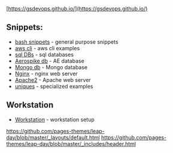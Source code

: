 
[https://gsdevops.github.io/](https://gsdevops.github.io/)

## Snippets:  
* [bash snippets](docs/snippets/bash_snippets.md)   - general purpose snippets
* [aws cli](docs/snippets/aws/aws_clis.md) - aws cli examples  
* [sql DBs](docs/snippets/databases/rdbs.md) - sql databases  
* [Aerospike db](docs/snippets/databases/aerospike.md) - AE database  
* [Mongo db](docs/snippets/databases/mongodb.md) - Mongo database  
* [Nginx](docs/snippets/webservers/nginx.conf.md) - nginx web server    
* [Apache2](docs/snippets/webservers/apache_httpd.md) - Apache web server    
* [uniques](docs/snippets/uniques/uniques.md) - specialized examples  


## Workstation

* [Workstation](docs/workstation/devenv_setup.md) - workstation setup  

 
https://github.com/pages-themes/leap-day/blob/master/_layouts/default.html
https://github.com/pages-themes/leap-day/blob/master/_includes/header.html

